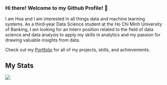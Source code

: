 ### Hi there! Welcome to my Github Profile! 👋

I am Hoa and I am interested in all things data and machine learning systems. As a third‑year Data Science student at the Ho Chi Minh University of Banking, I am looking for an Intern position related to the field of data science and data analysis to apply my skills in analytics and my passion for drawing valuable insights from data.

Check out my [Portfolio](https://nguyennhathoa6255.github.io/) for all of my projects, skills, and achievements.


##  My Stats
![](https://github-readme-stats.vercel.app/api?username=nguyennhathoa6255&theme=dark&hide_border=false&include_all_commits=false&count_private=false)
